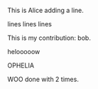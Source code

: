 

This is Alice adding a line.

lines lines lines


This is my contribution: bob.

 helooooow

OPHELIA

WOO done with 2 times.
